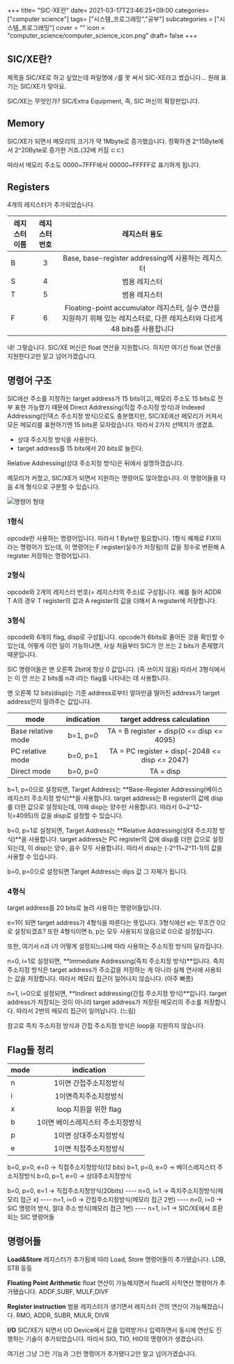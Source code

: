 +++
title= "SIC-XE란"
date= 2021-03-17T23:46:25+09:00
categories= ["computer science"]
tags= ["시스템_프로그래밍","공부"]
subcategories = ["시스템_프로그래밍"]
cover = ""
icon = "computer_science/computer_science_icon.png"
draft= false
+++

## SIC/XE란?
제목을 SIC/XE로 하고 싶었는데 파일명에 `/`를 못 써서 SIC-XE라고 썼습니다... 원래 표기는 SIC/XE가 맞아요.

SIC/XE는 무엇인가? SIC/Extra Equipment, 즉, SIC 머신의 확장판입니다.

## Memory
SIC/XE가 되면서 메모리의 크기가 약 1Mbyte로 증가했습니다. 정확하겐 2^15Byte에서 2^20Byte로 증가한 거죠.(32배 커짐 ㄷㄷ)

따라서 메모리 주소도 0000~7FFF에서 00000~FFFFF로 표기하게 됩니다.

## Registers

4개의 레지스터가 추가되었습니다.

| 레지스터 이름 | 레지스터 번호 | 레지스터 용도 |
|---|:---:|:---:|
| B | 3 | Base, base-register addressing에 사용하는 레지스터 |
| S | 4 | 범용 레지스터 |
| T | 5 | 범용 레지스터 |
| F | 6 | Floating-point accumulator 레지스터, 실수 연산을 지원하기 위해 있는 레지스터로, 다른 레지스터와 다르게 48 bits를 사용합니다 |

네! 그렇습니다. SIC/XE 머신은 float 연산을 지원합니다. 하지만 여기선 float 연산을 지원한다고만 알고 넘어가겠습니다.

## 명령어 구조

SIC에선 주소를 지정하는 target address가 15 bits이고, 메모리 주소도 15 bits로 전부 표현 가능했기 때문에 Direct Addressing(직접 주소지정 방식)과 Indexed Addressing(인덱스 주소지정 방식)으로도 충분했지만, SIC/XE에선 메모리가 커져서 모든 메모리를 표현하기엔 15 bits론 모자랐습니다. 따라서 2가지 선택지가 생겼죠.

- 상대 주소지정 방식을 사용한다.
- target address를 15 bits에서 20 bits로 늘린다.

Relative Addressing(상대 주소지정 방식)은 뒤에서 설명하겠습니다.

메모리가 커졌고, SIC/XE가 되면서 지원하는 명령어도 많아졌습니다. 이 명령어들을 다음 4개 형식으로 구분할 수 있습니다.

![명령어 형태](../images/SIC-XE명령어-4형식-min.jpg)
### 1형식

opcode만 사용하는 명령어입니다. 따라서 1 Byte만 필요합니다.
1형식 예제로 FIX이라는 명령어가 있는데, 이 명령어는 F register(실수가 저장됨)의 값을 정수로 변환해 A register 저장하는 명령어입니다.


### 2형식

opcode와 2개의 레지스터 번호(= 레지스터의 주소)로 구성됩니다.
예를 들어 ADDR T A의 경우 T register의 값과 A register의 값을 더해서 A register에 저장합니다.

### 3형식

opcode와 6개의 flag, disp로 구성됩니다. opcode가 6bits로 줄어든 것을 확인할 수 있는데, 어떻게 이런 일이 가능하냐면, 사실 처음부터 SIC가 안 쓰는 2 bits가 존재했기 때문입니다.

SIC 명령어들은 맨 오른쪽 2bit에 항상 0 값입니다. (즉 쓰이지 않음) 따라서 3형식에서는 이 안 쓰는 2 bits를 n과 i라는 flag를 나타내는 데 사용합니다.

맨 오른쪽 12 bits(disp)는 기준 address로부터 얼마만큼 떨어진 address가 target address인지 알려주는 값입니다.

| mode | indication | target address calculation |
|---|:---:|:---:|
| Base relative mode | b=1, p=0 | TA = B register + disp(0 <= disp <= 4095) |
| PC relative mode | b=0, p=1 | TA = PC register + disp(-2048 <= disp <= 2047) |
| Direct mode | b=0, p=0 | TA = disp |


b=1, p=0으로 설정되면, Target Address는 **Base-Register Addressing(베이스 레지스터 주소지정 방식)**을 사용합니다. target address는 B register의 값에 disp를 더한 값으로 설정되는데, 이때 disp는 양수만 사용합니다. 따라서 0~2^12-1(=4095)의 값을 disp로 설정할 수 있습니다.

b=0, p=1로 설정되면, Target Address는 **Relative Addressing(상대 주소지정 방식)**을 사용합니다. target address는 PC register의 값에 disp를 더한 값으로 설정되는데, 이 disp는 양수, 음수 모두 사용합니다. 따라서 disp는 (-2^11~2^11-1)의 값을 사용할 수 있습니다.

b=0, p=0으로 설정되면 Target Address는 dips 값 그 자체가 됩니다.

### 4형식
target address를 20 bits로 늘려 사용하는 명령어들입니다.

e=1이 되면 target address가 4형식을 따른다는 뜻입니다. 3형식에선 e는 무조건 0으로 설정되겠죠? 또한 4형식이면 b, p는 모두 사용되지 않음으로 0으로 설정됩니다.

또한, 여기서 n과 i가 어떻게 설정되느냐에 따라 사용하는 주소지정 방식이 달라집니다.

n=0, i=1로 설정되면, **Immediate Addressing(즉치 주소지정 방식)**입니다. 즉치 주소지정 방식은 target address가 주소값을 저장하는 게 아니라 실제 연사에 사용되는 값을 저장합니다. 따라서 메모리 접근이 일어나지 않습니다. (아주 빠름)

n=1, i=0으로 설정되면, **Indirect addressing(간접 주소지정 방식)**입니다. target address가 저장되는 것이 아니라 target address가 저장된 메모리의 주소를 저장합니다. 따라서 2번의 메모리 접근이 일어납니다. (느림)

참고로 즉치 주소지정 방식과 간접 주소지정 방식은 loop을 지원하지 않습니다.

## Flag들 정리
| mode | indication |
|---|:---:|
| n | 1이면 간접주소지정방식 |
| i | 1이면즉치주소지정방식 |
| x | loop 지원을 위한 flag |
| b | 1이면 베이스레지스터 주소지정방식  |
| p | 1이면 상대주소지정방식 |
| e | 1이면 직접주소지정방식 |

b=0, p=0, e=0 -> 직접주소지정방식(12 bits)
b=1, p=0, e=0 -> 베이스레지스터 주소지정방식
b=0, p=1, e=0 -> 상대주소지정방식

b=0, p=0, e=1 -> 직접주소지정방식(20bits)
----    n=0, i=1 -> 즉치주소지정방식(메모리 접근 x)
----    n=1, i=0 -> 간접주소지정방식(메모리 접근 2번)
----    n=0, i=0 -> SIC 명령어 방식, 절대 주소 방식(메모리 접근 1번)
----    n=1, i=1 -> SIC/XE에서 호환되는 SIC 명령어들

## 명령어들

**Load&Store**
레지스터가 추가됨에 따라 Load, Store 명령어들이 추가됐습니다.
LDB, STB 등등

**Floating Point Arithmetic**
float 연산이 가능해지면서 float의 사칙연산 명령어가 추가됐습니다.
ADDF,SUBF, MULF,DIVF

**Register instruction**
범용 레지스터가 생기면서 레지스터 간의 연산이 가능해졌습니다.
RMO, ADDR, SUBR, MULR, DIVR

**I/O**
SIC/XE가 되면서 I/O Device에서 값을 입력받거나 입력하면서 동시에 연산도 진행하는 기술이 추가되었습니다. 따라서 SIO, TIO, HIO의 명령어가 생겼습니다.


여기선 그냥 그런 기능과 그런 명령어가 추가됐다고만 알고 넘어가겠습니다.

